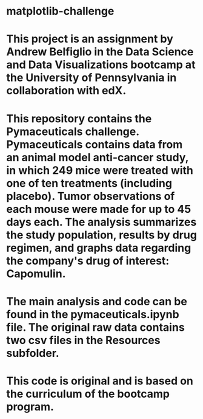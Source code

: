 # matplotlib-challenge

# This project is an assignment by Andrew Belfiglio in the Data Science and Data Visualizations bootcamp at the University of Pennsylvania in collaboration with edX.

# This repository contains the Pymaceuticals challenge. Pymaceuticals contains data from an animal model anti-cancer study, in which 249 mice were treated with one of ten treatments (including placebo). Tumor observations of each mouse were made for up to 45 days each. The analysis summarizes the study population, results by drug regimen, and graphs data regarding the company's drug of interest: Capomulin.

# The main analysis and code can be found in the pymaceuticals.ipynb file. The original raw data contains two csv files in the Resources subfolder.

# This code is original and is based on the curriculum of the bootcamp program.